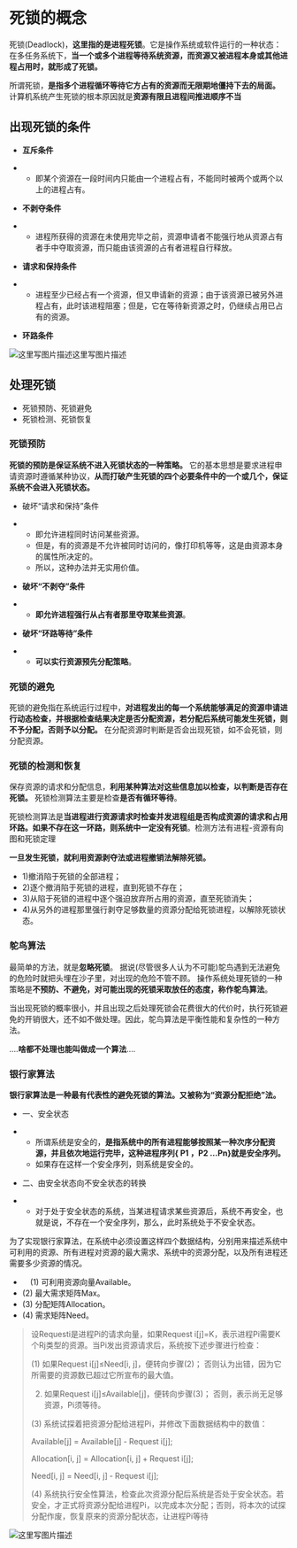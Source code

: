 # 死锁的概念

死锁(Deadlock)，**这里指的是进程死锁**。它是操作系统或软件运行的一种状态：在多任务系统下，**当一个或多个进程等待系统资源，而资源又被进程本身或其他进程占用时，就形成了死锁。**

所谓死锁，**是指多个进程循环等待它方占有的资源而无限期地僵持下去的局面。**
计算机系统产生死锁的根本原因就是**资源有限且进程间推进顺序不当**

## 出现死锁的条件

- **互斥条件**

- - 即某个资源在一段时间内只能由一个进程占有，不能同时被两个或两个以上的进程占有。

- **不剥夺条件**

- - 进程所获得的资源在未使用完毕之前，资源申请者不能强行地从资源占有者手中夺取资源，而只能由该资源的占有者进程自行释放。

- **请求和保持条件**

- - 进程至少已经占有一个资源，但又申请新的资源；由于该资源已被另外进程占有，此时该进程阻塞；但是，它在等待新资源之时，仍继续占用已占有的资源。

- **环路条件**

![这里写图片描述](https://mmbiz.qpic.cn/mmbiz_png/2BGWl1qPxib0bjBejhzqrhcUsVWiaON4uVnib0epKsLbVicicoiaw4QOuVk0y34tyiccLMibCoQZbUsjxqqngichnEd4B1w/640?wx_fmt=png&tp=webp&wxfrom=5&wx_lazy=1&wx_co=1)这里写图片描述

## 处理死锁

- 死锁预防、死锁避免
- 死锁检测、死锁恢复

### 死锁预防

**死锁的预防是保证系统不进入死锁状态的一种策略。**
它的基本思想是要求进程申请资源时遵循某种协议，**从而打破产生死锁的四个必要条件中的一个或几个，保证系统不会进入死锁状态。**

- 破坏“请求和保持”条件

- - 即允许进程同时访问某些资源。
  - 但是，有的资源是不允许被同时访问的，像打印机等等，这是由资源本身的属性所决定的。
  - 所以，这种办法并无实用价值。

- **破坏“不剥夺”条件**

- - **即允许进程强行从占有者那里夺取某些资源**。

- **破坏“环路等待”条件**

- - **可以实行资源预先分配策略**。

### 死锁的避免

死锁的避免指在系统运行过程中，**对进程发出的每一个系统能够满足的资源申请进行动态检查，并根据检查结果决定是否分配资源，若分配后系统可能发生死锁，则不予分配，否则予以分配。**
在分配资源时判断是否会出现死锁，如不会死锁，则分配资源。

### 死锁的检测和恢复

保存资源的请求和分配信息，**利用某种算法对这些信息加以检查，以判断是否存在死锁。**
死锁检测算法主要是检查**是否有循环等待**。

死锁检测算法是**当进程进行资源请求时检查并发进程组是否构成资源的请求和占用环路。如果不存在这一环路，则系统中一定没有死锁**。检测方法有进程-资源有向图和死锁定理

**一旦发生死锁，就利用资源剥夺法或进程撤销法解除死锁。**

- 1)撤消陷于死锁的全部进程；
- 2)逐个撤消陷于死锁的进程，直到死锁不存在；
- 3)从陷于死锁的进程中逐个强迫放弃所占用的资源，直至死锁消失；
- 4)从另外的进程那里强行剥夺足够数量的资源分配给死锁进程，以解除死锁状态。

### 鸵鸟算法

最简单的方法，就是**忽略死锁**。
据说(尽管很多人认为不可能)鸵鸟遇到无法避免的危险时就把头埋在沙子里，对出现的危险不管不顾。
操作系统处理死锁的一种策略是**不预防、不避免，对可能出现的死锁采取放任的态度，称作鸵鸟算法**。

当出现死锁的概率很小，并且出现之后处理死锁会花费很大的代价时，执行死锁避免的开销很大，还不如不做处理。因此，鸵鸟算法是平衡性能和复杂性的一种方法。

….**啥都不处理也能叫做成一个算法**….

### 银行家算法

**银行家算法是一种最有代表性的避免死锁的算法。又被称为“资源分配拒绝”法。**

- 一、安全状态

- - 所谓系统是安全的，**是指系统中的所有进程能够按照某一种次序分配资源，并且依次地运行完毕，这种进程序列{ P1 ，P2 …Pn}就是安全序列。**
  - 如果存在这样一个安全序列，则系统是安全的。

- 二、由安全状态向不安全状态的转换

- - 对于处于安全状态的系统，当某进程请求某些资源后，系统不再安全，也就是说，不存在一个安全序列，那么，此时系统处于不安全状态。

为了实现银行家算法，在系统中必须设置这样四个数据结构，分别用来描述系统中可利用的资源、所有进程对资源的最大需求、系统中的资源分配，以及所有进程还需要多少资源的情况。

- 　(1) 可利用资源向量Available。
- (2) 最大需求矩阵Max。　
- (3) 分配矩阵Allocation。　　
- (4) 需求矩阵Need。

> 设Requesti是进程Pi的请求向量，如果Request i[j]=K，表示进程Pi需要K个Rj类型的资源。当Pi发出资源请求后，系统按下述步骤进行检查：
>
> (1) 如果Request i[j]≤Need[i, j]，便转向步骤(2)； 否则认为出错，因为它所需要的资源数已超过它所宣布的最大值。
>
> 2) 如果Request i[j]≤Available[j]，便转向步骤(3)； 否则，表示尚无足够资源，Pi须等待。
>
> (3) 系统试探着把资源分配给进程Pi，并修改下面数据结构中的数值：
>
> Available[j] = Available[j] - Request i[j];
>
> Allocation[i, j] = Allocation[i, j] + Request i[j];
>
> Need[i, j] = Need[i, j] - Request i[j];
>
> (4) 系统执行安全性算法，检查此次资源分配后系统是否处于安全状态。若安全，才正式将资源分配给进程Pi，以完成本次分配；否则，将本次的试探分配作废，恢复原来的资源分配状态，让进程Pi等待

![这里写图片描述](https://mmbiz.qpic.cn/mmbiz_jpg/2BGWl1qPxib0bjBejhzqrhcUsVWiaON4uVJiaKIP466gZkW7TMCBWvGINGv6LrF3vaWicyKnNSmKuQRWP5WPvauJpw/640?wx_fmt=jpeg&tp=webp&wxfrom=5&wx_lazy=1&wx_co=1)